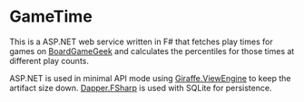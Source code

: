 # GameTime

This is a ASP.NET web service written in F# that fetches play times for games
on [BoardGameGeek](https://boardgamegeek.com) and calculates the percentiles for those times at different play counts.

ASP.NET is used in minimal API mode using [Giraffe.ViewEngine](https://giraffe.wiki/view-engine) to keep the artifact
size down. [Dapper.FSharp](https://github.com/Dzoukr/Dapper.FSharp) is used with SQLite for persistence.